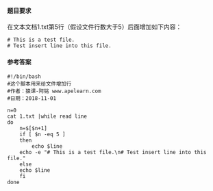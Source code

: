 #### 题目要求
在文本文档1.txt第5行（假设文件行数大于5）后面增加如下内容：
```
# This is a test file.
# Test insert line into this file.
```
#### 参考答案
```
#!/bin/bash
#这个脚本用来给文件增加行
#作者：猿课-阿铭 www.apelearn.com
#日期：2018-11-01

n=0
cat 1.txt |while read line
do
    n=$[$n+1]
    if [ $n -eq 5 ]
    then
        echo $line
	echo -e "# This is a test file.\n# Test insert line into this file."
    else
	echo $line
    fi
done

```
